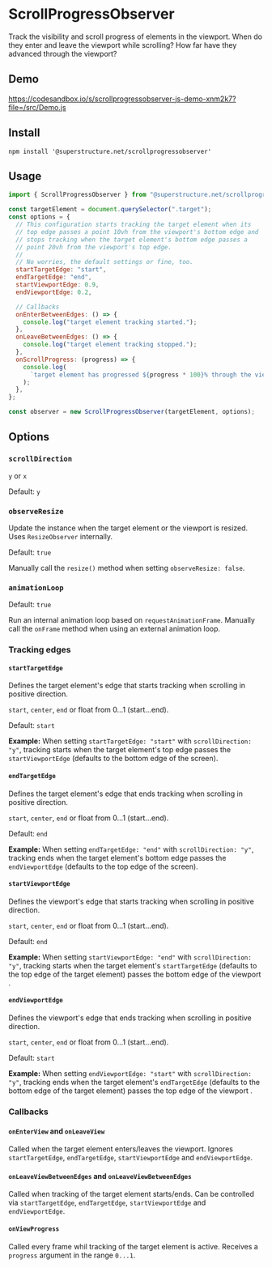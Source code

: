 # ScrollProgressObserver

Track the visibility and scroll progress of elements in the viewport.
When do they enter and leave the viewport while scrolling? How far have they advanced through the viewport?

## Demo

https://codesandbox.io/s/scrollprogressobserver-js-demo-xnm2k7?file=/src/Demo.js


## Install

`npm install '@superstructure.net/scrollprogressobserver'`

## Usage

```js
import { ScrollProgressObserver } from "@superstructure.net/scrollprogressobserver";

const targetElement = document.querySelector(".target");
const options = {
  // This configuration starts tracking the target element when its
  // top edge passes a point 10vh from the viewport's bottom edge and
  // stops tracking when the target element's bottom edge passes a
  // point 20vh from the viewport's top edge.
  //
  // No worries, the default settings or fine, too.
  startTargetEdge: "start",
  endTargetEdge: "end",
  startViewportEdge: 0.9,
  endViewportEdge: 0.2,

  // Callbacks
  onEnterBetweenEdges: () => {
    console.log("target element tracking started.");
  },
  onLeaveBetweenEdges: () => {
    console.log("target element tracking stopped.");
  },
  onScrollProgress: (progress) => {
    console.log(
      `target element has progressed ${progress * 100}% through the viewport.`
    );
  },
};

const observer = new ScrollProgressObserver(targetElement, options);
```

## Options

### `scrollDirection`

`y` or `x`

Default: `y`

### `observeResize`

Update the instance when the target element or the viewport is resized. Uses `ResizeObserver` internally.

Default: `true`

Manually call the `resize()` method when setting `observeResize: false`.

### `animationLoop`

Default: `true`

Run an internal animation loop based on `requestAnimationFrame`.
Manually call the `onFrame` method when using an external animation loop.

### Tracking edges

#### `startTargetEdge`

Defines the target element's edge that starts tracking when scrolling in positive direction.

`start`, `center`, `end` or float from 0...1 (start...end).

Default: `start`

**Example:** When setting `startTargetEdge: "start"` with `scrollDirection: "y"`, tracking starts when the target element's top edge passes the `startViewportEdge` (defaults to the bottom edge of the screen).

#### `endTargetEdge`

Defines the target element's edge that ends tracking when scrolling in positive direction.

`start`, `center`, `end` or float from 0...1 (start...end).

Default: `end`

**Example:** When setting `endTargetEdge: "end"` with `scrollDirection: "y"`, tracking ends when the target element's bottom edge passes the `endViewportEdge` (defaults to the top edge of the screen).

#### `startViewportEdge`

Defines the viewport's edge that starts tracking when scrolling in positive direction.

`start`, `center`, `end` or float from 0...1 (start...end).

Default: `end`

**Example:** When setting `startViewportEdge: "end"` with `scrollDirection: "y"`, tracking starts when the target element's `startTargetEdge` (defaults to the top edge of the target element) passes the bottom edge of the viewport .

#### `endViewportEdge`

Defines the viewport's edge that ends tracking when scrolling in positive direction.

`start`, `center`, `end` or float from 0...1 (start...end).

Default: `start`

**Example:** When setting `endViewportEdge: "start"` with `scrollDirection: "y"`, tracking ends when the target element's `endTargetEdge` (defaults to the bottom edge of the target element) passes the top edge of the viewport .

### Callbacks

#### `onEnterView` and `onLeaveView`

Called when the target element enters/leaves the viewport. Ignores `startTargetEdge`, `endTargetEdge`, `startViewportEdge` and `endViewportEdge`.

#### `onLeaveViewBetweenEdges` and `onLeaveViewBetweenEdges`

Called when tracking of the target element starts/ends. Can be controlled via `startTargetEdge`, `endTargetEdge`, `startViewportEdge` and `endViewportEdge`.

#### `onViewProgress`

Called every frame whil tracking of the target element is active. Receives a `progress` argument in the range `0...1`.

